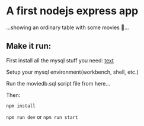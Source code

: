 # A first nodejs express app

...showing an ordinary table with some movies 🎥...

## Make it run:

First install all the mysql stuff you need:
[text](https://dev.mysql.com/downloads/file/?id=526407)

Setup your mysql environment(workbench, shell, etc.)

Run the moviedb.sql script file from here...

Then:

`npm install`

`npm run dev` or `npm run start`